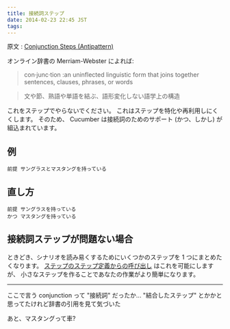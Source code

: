 ```yaml
---
title: 接続詞ステップ
date: 2014-02-23 22:45 JST
tags:
---
```


原文 : [Conjunction Steps (Antipattern)](https://github.com/cucumber/cucumber/wiki/Conjunction-Steps-(Antipattern))

オンライン辞書の Merriam-Webster によれば:

> con·junc·tion :an uninflected linguistic form that joins together sentences, clauses, phrases, or words

> 文や節、熟語や単語を結ぶ、語形変化しない語学上の構造

これをステップでやらないでください。
これはステップを特化や再利用しにくくします。
そのため、 Cucumber は接続詞のためのサポート (かつ、しかし) が組込まれています。

## 例

```gherkin
前提 サングラスとマスタングを持っている
```

## 直し方

```gherkin
前提 サングラスを持っている
かつ マスタングを持っている
```

## 接続詞ステップが問題ない場合

ときどき、シナリオを読み易くするためにいくつかのステップを 1 つにまとめたくなります。
[ステップのステップ定義からの呼び出し](https://github.com/cucumber/cucumber/wiki/Calling-Steps-from-Step-Definitions) はこれを可能にしますが、
小さなステップを作ることであなたの作業がより簡単になります。

--------------------------

ここで言う conjunction って "接続詞" だったか...
"結合したステップ" とかかと思ってたけれど辞書の引用を見て気づいた

あと、マスタングって車?
